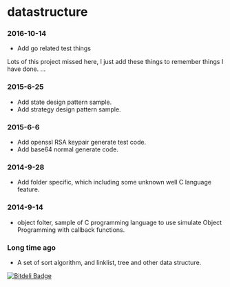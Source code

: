 datastructure
=============

### 2016-10-14
- Add go related test things

Lots of this project missed here, I just add these things to remember things I have done.
...

### 2015-6-25
- Add state design pattern sample.
- Add strategy design pattern sample.
### 2015-6-6
- Add openssl RSA keypair generate test code.
- Add base64 normal generate code.

### 2014-9-28
- Add folder specific, which including some unknown well C language feature.

### 2014-9-14
- object folter, sample of C programming language to use simulate Object Programming 
 with callback functions.

### Long time ago
- A set of sort algorithm, and linklist, tree and other data structure.


[![Bitdeli Badge](https://d2weczhvl823v0.cloudfront.net/qianguozheng/datastructure/trend.png)](https://bitdeli.com/free "Bitdeli Badge")

